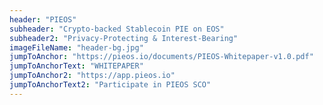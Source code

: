 ```yaml
---
header: "PIEOS"
subheader: "Crypto-backed Stablecoin PIE on EOS"
subheader2: "Privacy-Protecting & Interest-Bearing"
imageFileName: "header-bg.jpg"
jumpToAnchor: "https://pieos.io/documents/PIEOS-Whitepaper-v1.0.pdf"
jumpToAnchorText: "WHITEPAPER"
jumpToAnchor2: "https://app.pieos.io"
jumpToAnchorText2: "Participate in PIEOS SCO"
---
```

